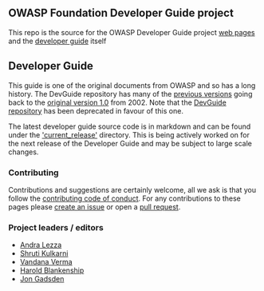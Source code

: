 ## OWASP Foundation Developer Guide project 

This repo is the source for the OWASP Developer Guide project [web pages][pages]
and the [developer guide][guide] itself

## Developer Guide
This guide is one of the original documents from OWASP and so has a long history.
The DevGuide repository has many of the [previous versions][versions]
going back to the [original version 1.0][original] from 2002.
Note that the [DevGuide repository][DevGuide] has been deprecated in favour of this one.

The latest developer guide source code is in markdown and can be found under
the ['current_release'][guide] directory.
This is being actively worked on for the next release of the Developer Guide
and may be subject to large scale changes.

### Contributing
Contributions and suggestions are certainly welcome, all we ask is that
you follow the [contributing code of conduct][conduct].
For any contributions to these pages please [create an issue][issues]
or open a [pull request][request].

### Project leaders / editors
* [Andra Lezza](mailto:andra.lezza@owasp.org)
* [Shruti Kulkarni](mailto:shruti.kulkarni@owasp.org)
* [Vandana Verma](vandana.verma@owasp.org)
* [Harold Blankenship](mailto:harold.blankenship@owasp.org)
* [Jon Gadsden](mailto:jon.gadsden@owasp.org)

[conduct]: CODE_OF_CONDUCT.md
[DevGuide]: https://github.com/OWASP/DevGuide
[guide]: current_release
[issues]: issues/new
[original]: https://github.com/OWASP/DevGuide/blob/1d24d140de3724b6f95655e53b8d0cc6689fbfd8/DevGuide1.0/OWASPBuildingSecureWebApplicationsAndWebServices-V1.0.pdf
[pages]: https://owasp.org/www-project-developer-guide/
[versions]: https://github.com/OWASP/DevGuide/wiki
[request]: pulls
